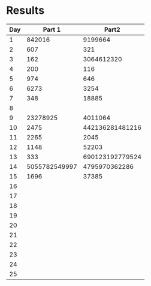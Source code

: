 # Results

| Day | Part 1        | Part2           |
| --- | ------------- | --------------- |
| 1   | 842016        | 9199664         |
| 2   | 607           | 321             |
| 3   | 162           | 3064612320      |
| 4   | 200           | 116             |
| 5   | 974           | 646             |
| 6   | 6273          | 3254            |
| 7   | 348           | 18885           |
| 8   |               |                 |
| 9   | 23278925      | 4011064         |
| 10  | 2475          | 442136281481216 |
| 11  | 2265          | 2045            |
| 12  | 1148          | 52203           |
| 13  | 333           | 690123192779524 |
| 14  | 5055782549997 | 4795970362286   |
| 15  | 1696          | 37385           |
| 16  |               |                 |
| 17  |               |                 |
| 18  |               |                 |
| 19  |               |                 |
| 20  |               |                 |
| 21  |               |                 |
| 22  |               |                 |
| 23  |               |                 |
| 24  |               |                 |
| 25  |               |                 |
